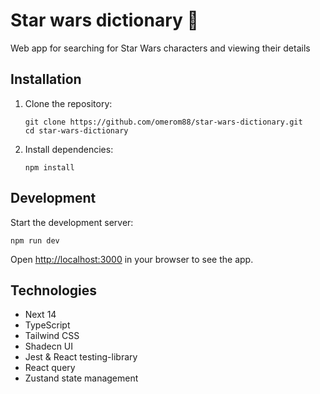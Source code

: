 # Star wars dictionary 🥷

Web app for searching for Star Wars characters and viewing their details

## Installation

1. Clone the repository:
   ```
   git clone https://github.com/omerom88/star-wars-dictionary.git
   cd star-wars-dictionary
   ```

2. Install dependencies:
   ```
   npm install
   ```

## Development

Start the development server:

```
npm run dev
```

Open [http://localhost:3000](http://localhost:3000) in your browser to see the app.



## Technologies
- Next 14
- TypeScript
- Tailwind CSS
- Shadecn UI
- Jest & React testing-library
- React query
- Zustand state management

